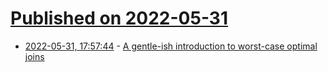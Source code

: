 # [Published on 2022-05-31](index.md)

* [2022-05-31, 17:57:44](https://news.ycombinator.com/item?id=31572669) - [A gentle-ish introduction to worst-case optimal joins](http://justinjaffray.com/a-gentle-ish-introduction-to-worst-case-optimal-joins/?try=2)
